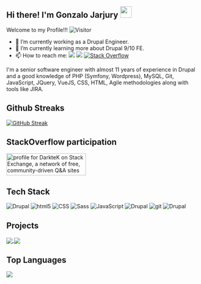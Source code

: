 ## Hi there! I'm Gonzalo Jarjury <img src="https://raw.githubusercontent.com/MartinHeinz/MartinHeinz/master/wave.gif" width="30px">
Welcome to my Profile!!!   ![Visitor](https://visitor-badge.laobi.icu/badge?page_id=DarkteK.repoName)

- 🔭 I’m currently working as a Drupal Engineer.
- 🌱 I’m currently learning more about Drupal 9/10 FE.
- 📫 How to reach me: <a target="_blank" href="mailto:gonzalo.estrada@outlook.com"><img src="https://img.shields.io/badge/Gmail-D14836?style=flat&logo=gmail&logoColor=white" /></a> <a target="_blank" href="https://www.linkedin.com/in/gonzalojajury"><img src="https://img.shields.io/badge/LinkedIn-0077B5?style=flat&logo=linkedin&logoColor=white" /></a> <a target="_blank" href="https://stackoverflow.com/users/1689353/darktek?tab=profile"><img alt="Stack Overflow" src="https://img.shields.io/badge/-Stack%20Overflow-FE7A16?style=flat&logo=stack-overflow&logoColor=white"></a>


I'm a senior software engineer with almost 11 years of experience in Drupal and a good knowledge
of PHP (Symfony, Wordpress), MySQL, Git, JavaScript, JQuery, VueJS, CSS, HTML, Agile methodologies along with tools like JIRA.

## Github Streaks
[![GitHub Streak](http://github-readme-streak-stats.herokuapp.com?user=DarkteK&theme=blue-green)](https://git.io/streak-stats)

## StackOverflow participation
<a target="_blank" href="https://stackexchange.com/users/1865724">
    <img src="https://stackexchange.com/users/flair/1865724.png?theme=dark" width="208" height="58" alt="profile for DarkteK on Stack Exchange, a network of free, community-driven Q&amp;A sites" title="profile for DarkteK on Stack Exchange, a network of free, community-driven Q&amp;A sites">
</a>

## Tech Stack
<p>
  <img alt="Drupal" src="https://img.shields.io/badge/-Drupal-blue?logo=drupal&style=flat" />
  <img alt="html5" src="https://img.shields.io/badge/-HTML5-E34F26?style=flat&logo=html5&logoColor=white" />
  <img alt="CSS" src="https://img.shields.io/badge/CSS%20-%231572B6.svg?style=flat&logo=css3&logoColor=white" />
  <img alt="Sass" src="https://img.shields.io/badge/-Sass-CC6699?style=flat&logo=sass&logoColor=white" />
  <img alt="JavaScript" src="https://img.shields.io/badge/JavaScript%20-%23F7DF1E.svg?style=flat&logo=javascript&logoColor=black" />
  <img alt="Drupal" src="https://img.shields.io/badge/-JQuery-blue?logo=jquery&style=flat" />  
  <img alt="git" src="https://img.shields.io/badge/-Git-F05032?style=flat&logo=git&logoColor=white" />
  <img alt="Drupal" src="https://img.shields.io/badge/-JIRA-blue?logo=jira&style=flat" />
</p>

## Projects
<a href="https://github.com/DarkteK/d8-views-custom-filter">
  <img align="center" src="https://github-readme-stats.vercel.app/api/pin/?username=DarkteK&repo=d8-views-custom-filter&title_color=ffffff&text_color=c9cacc&icon_color=2bbc8a&bg_color=1d1f21" />
</a>


<a href="https://github.com/DarkteK/drupal-8-Custom-module-form">
  <img align="center" src="https://github-readme-stats.vercel.app/api/pin/?username=DarkteK&repo=drupal-8-Custom-module-form&title_color=ffffff&text_color=c9cacc&icon_color=2bbc8a&bg_color=1d1f21" />
</a>    
<br />

## Top Languages
<img align="center" src="https://github-readme-stats.vercel.app/api/top-langs/?username=MartinHeinz&hide=java,html,tex&title_color=ffffff&text_color=c9cacc&icon_color=2bbc8a&bg_color=1d1f21&langs_count=3" />


<!--
**DarkteK/DarkteK** is a ✨ _special_ ✨ repository because its `README.md` (this file) appears on your GitHub profile.

Here are some ideas to get you started:


- 👯 I’m looking to collaborate on ...
- 🤔 I’m looking for help with ...
- 💬 Ask me about ...
- 😄 Pronouns: ...
- ⚡ Fun fact: ...
-->
